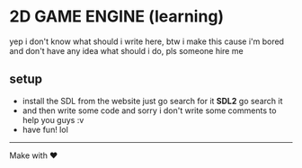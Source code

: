 # 2D GAME ENGINE (learning)
yep i don't know what should i write here, btw i make this cause i'm bored and don't have any idea what should i do, pls someone hire me 

## setup
- install the SDL from the website just go search for it **SDL2** go search it  
- and then write some code and sorry i don't write some comments to help you guys :v
- have fun! lol

****
Make with ♥️
